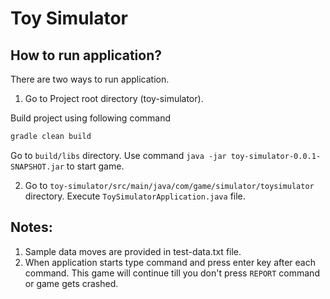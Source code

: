 # Toy Simulator

## How to run application?
There are two ways to run application.
1. Go to Project root directory (toy-simulator).

Build project using following command
```bash
gradle clean build
```
Go to `build/libs` directory.
Use command `java -jar toy-simulator-0.0.1-SNAPSHOT.jar` to start game.

2. Go to `toy-simulator/src/main/java/com/game/simulator/toysimulator` directory.
Execute `ToySimulatorApplication.java` file.
   
## Notes:
1. Sample data moves are provided in test-data.txt file.
2. When application starts type command and press enter key after each command. This game will continue till you don't press `REPORT` command or game gets crashed.
